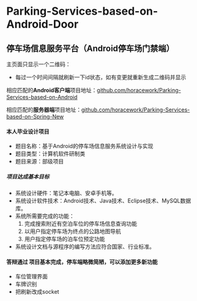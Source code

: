 # Parking-Services-based-on-Android-Door

## 停车场信息服务平台（Android停车场门禁端）

主页面只显示一个二维码：

* 每过一个时间间隔就刷新一下id状态，如有变更就重新生成二维码并显示

相应匹配的**Android客户端**项目地址：[github.com/horacework/Parking-Services-based-on-Android](https://github.com/horacework/Parking-Services-based-on-Android)

相应匹配的**服务器端**项目地址：[github.com/horacework/Parking-Services-based-on-Spring-New](https://github.com/horacework/Parking-Services-based-on-Spring-New)

#### 本人毕业设计项目

* 题目名称：基于Android的停车场信息服务系统设计与实现
* 题目类型：计算机软件研制类
* 题目来源：部级项目

##### 项目达成基本目标

* 系统设计硬件：笔记本电脑、安卓手机等。
* 系统设计软件技术：Android技术、Java技术、Eclipse技术、MySQL数据库。
* 系统所需要完成的功能：
    1. 完成搜索附近有空泊车位的停车场信息查询功能
    2. 以用户指定停车场为终点的公路地图导航
    3. 用户指定停车场的泊车位预定功能
* 系统设计文档与源程序的编写方法应符合国家、行业标准。

#### 答辩通过 项目基本完成，停车端略微简陋，可以添加更多新功能

* 车位管理界面
* 车牌识别
* 把刷新改成socket
